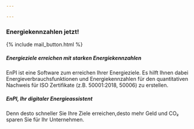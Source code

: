 ```yaml
---

---
```


### Energiekennzahlen jetzt!

{% include mail_button.html %}

##### Energieziele erreichen mit starken Energiekennzahlen
EnPI ist eine Software zum erreichen Ihrer Energieziele. Es hilft Ihnen dabei Energieverbrauchsfunktionen und Energiekennzahlen für den quantitativen Nachweis für ISO Zertifikate (z.B. 50001:2018, 50006) zu erstellen.  

##### EnPI, Ihr digitaler Energieassistent
Denn desto schneller Sie Ihre Ziele erreichen,desto mehr Geld und CO₂ sparen Sie für Ihr Unternehmen.
